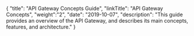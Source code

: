 {
"title": "API Gateway Concepts Guide",
"linkTitle": "API Gateway Concepts",
"weight":"2",
"date": "2019-10-07",
"description": "This guide provides an overview of the API Gateway, and describes its main concepts, features, and architecture."
}
